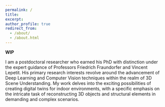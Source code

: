 ```yaml
---
permalink: /
title:
excerpt:
author_profile: true
redirect_from: 
  - /about/
  - /about.html
---
```


**WIP**

I am a postdoctoral researcher who earned his PhD with distinction under the expert guidance of Professors Friedrich Fraundorfer and Vincent Lepetit. His primary research interests revolve around the advancement of Deep Learning and Computer Vision techniques within the realm of 3D Scene Understanding. My work delves into the exciting possibilities of creating digital twins for indoor environments, with a specific emphasis on the intricate task of reconstructing 3D objects and structural elements in demanding and complex scenarios.
